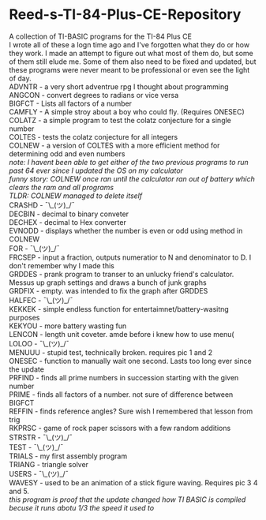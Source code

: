 # Reed-s-TI-84-Plus-CE-Repository
A collection of TI-BASIC programs for the TI-84 Plus CE  
I wrote all of these a logn time ago and I've forgotten what they do or how they work. I made an attempt to figure out what most of them do, but some of them still elude me. Some of them also need to be fixed and updated, but these programs were never meant to be professional or even see the light of day.  
ADVNTR - a very short adventrue rpg I thought about programming  
ANGCON - convert degrees to radians or vice versa  
BIGFCT - Lists all factors of a number  
CAMFLY - A simple stroy about a boy who could fly. (Requires ONESEC)  
COLATZ - a simple program to test the colatz conjecture for a single number  
COLTES - tests the colatz conjecture for all integers  
COLNEW - a version of COLTES with a more efficient method for determining odd and even numbers  
*note: I havent been able to get either of the two previous programs to run past 64 ever since I updated the OS on my calculator*  
*funny story: COLNEW once ran until the calculator ran out of battery which clears the ram and all programs*  
*TLDR: COLNEW managed to delete itself*  
CRASHD - ¯\\\_(ツ)\_/¯  
DECBIN - decimal to binary conveter  
DECHEX - decimal to Hex converter  
EVNODD - displays whether the number is even or odd using method in COLNEW  
FOR - ¯\\\_(ツ)\_/¯  
FRCSEP - input a fraction, outputs numeratior to N and denominator to D. I don't remember why I made this  
GRDDES - prank program to transer to an unlucky friend's calculator. Messus up graph settings and draws a bunch of junk graphs  
GRDFIX - empty. was intended to fix the graph after GRDDES  
HALFEC - ¯\\\_(ツ)\_/¯  
KEKKEK - simple endless function for entertaimnet/battery-wasitng purposes  
KEKYOU - more battery wasting fun  
LENCON - length unit coveter. amde before i knew how to use menu(  
LOLOO - ¯\\\_(ツ)\_/¯  
MENUUU - stupid test, technically broken. requires pic 1 and 2  
ONESEC - function to manually wait one second. Lasts too long ever since the update  
PRFIND - finds all prime numbers in succession starting with the given number  
PRIME - finds all factors of a number. not sure of difference between BIGFCT  
REFFIN - finds reference angles? Sure wish I remembered that lesson from trig  
RKPRSC - game of rock paper scissors with a few random additions  
STRSTR - ¯\\\_(ツ)\_/¯  
TEST - ¯\\\_(ツ)\_/¯  
TRIALS - my first assembly program  
TRIANG - triangle solver  
USERS - ¯\\\_(ツ)\_/¯  
WAVESY - used to be an animation of a stick figure waving. Requires pic 3 4 and 5.  
*this program is proof that the update changed how TI BASIC is compiled becuse it runs abotu 1/3 the speed it used to*
